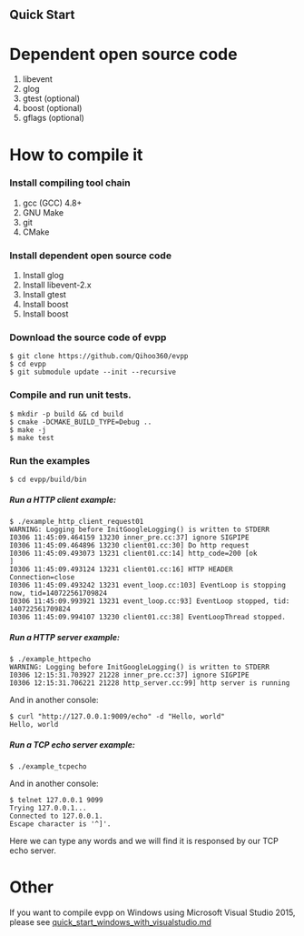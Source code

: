 Quick Start
---

# Dependent open source code

1. libevent
2. glog
3. gtest (optional)
4. boost (optional)
5. gflags (optional)

# How to compile it

### Install compiling tool chain

1. gcc (GCC) 4.8+
2. GNU Make
3. git
4. CMake

### Install dependent open source code

1. Install glog
2. Install libevent-2.x
3. Install gtest
4. Install boost
5. Install boost

### Download the source code of evpp

	$ git clone https://github.com/Qihoo360/evpp
	$ cd evpp
	$ git submodule update --init --recursive

### Compile and run unit tests.
	
	$ mkdir -p build && cd build
	$ cmake -DCMAKE_BUILD_TYPE=Debug ..
	$ make -j
	$ make test

### Run the examples

	$ cd evpp/build/bin

##### Run a HTTP client example:

	$ ./example_http_client_request01
	WARNING: Logging before InitGoogleLogging() is written to STDERR
	I0306 11:45:09.464159 13230 inner_pre.cc:37] ignore SIGPIPE
	I0306 11:45:09.464896 13230 client01.cc:30] Do http request
	I0306 11:45:09.493073 13231 client01.cc:14] http_code=200 [ok
	]
	I0306 11:45:09.493124 13231 client01.cc:16] HTTP HEADER Connection=close
	I0306 11:45:09.493242 13231 event_loop.cc:103] EventLoop is stopping now, tid=140722561709824
	I0306 11:45:09.993921 13231 event_loop.cc:93] EventLoop stopped, tid: 140722561709824
	I0306 11:45:09.994107 13230 client01.cc:38] EventLoopThread stopped. 

##### Run a HTTP server example:
	
	$ ./example_httpecho
	WARNING: Logging before InitGoogleLogging() is written to STDERR
	I0306 12:15:31.703927 21228 inner_pre.cc:37] ignore SIGPIPE
	I0306 12:15:31.706221 21228 http_server.cc:99] http server is running

And in another console:

	$ curl "http://127.0.0.1:9009/echo" -d "Hello, world"
	Hello, world

##### Run a TCP echo server example:

	$ ./example_tcpecho

And in another console:

	$ telnet 127.0.0.1 9099 
	Trying 127.0.0.1...
	Connected to 127.0.0.1.
	Escape character is '^]'.

Here we can type any words and we will find it is responsed by our TCP echo server. 

# Other

If you want to compile evpp on Windows using Microsoft Visual Studio 2015, please see [quick_start_windows_with_visualstudio.md](quick_start_windows_with_visualstudio.md)
